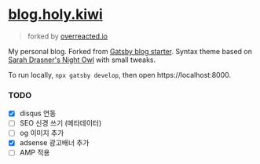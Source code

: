 # [blog.holy.kiwi](https://blog.holy.kiwi)

> forked by [overreacted.io](https://github.com/gaearon/overreacted.io)

My personal blog. Forked from [Gatsby blog starter](https://github.com/gatsbyjs/gatsby-starter-blog). Syntax theme based on [Sarah Drasner's Night Owl](https://github.com/sdras/night-owl-vscode-theme/) with small tweaks.

To run locally, `npx gatsby develop`, then open https://localhost:8000.

### TODO

- [X] disqus 연동
- [ ] SEO 신경 쓰기 (메타데이터)
- [ ] og 이미지 추가
- [X] adsense 광고배너 추가
- [ ] AMP 적용
